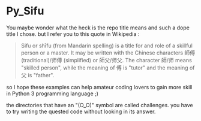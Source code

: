 # Py_Sifu

You maybe wonder what the heck is the repo title means and such a dope title I chose.
but I refer you to this quote in Wikipedia :
> Sifu or shīfu (from Mandarin spelling) is a title for and role of a skillful person or a master.
>  It may be written with the Chinese characters 師傅 (traditional)/师傅 (simplified) or 師父/师父. The character 師/师 means "skilled person", while the meaning of 傅 is "tutor" and the meaning of 父 is "father".

so I hope these examples can help amateur coding lovers to gain more skill in Python 3 programming language ;)

the directories that have an "(O_O)" symbol are called challenges. you have to try writing the quested code without looking in its answer. 